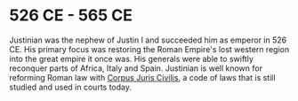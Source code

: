 # 526 CE - 565 CE

Justinian was the nephew of Justin I and succeeded him as emperor in 526 CE. His primary focus was restoring the Roman Empire's lost western region into the great empire it once was. His generals were able to swiftly reconquer parts of Africa, Italy and Spain. Justinian is well known for reforming Roman law with <a href="https://www.ancient-origins.net/sites/default/files/Two-manuscript-fragments.jpg?itok=2lBWP2DB" data-credit="ancient-origins.net https://www.ancient-origins.net/sites/default/files/Two-manuscript-fragments.jpg?itok=2lBWP2DB" data-image>Corpus Juris Civilis</a>, a code of laws that is still studied and used in courts today.